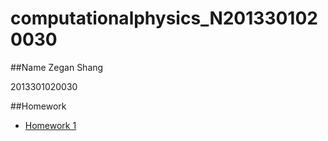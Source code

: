 # computationalphysics_N2013301020030

##Name
Zegan Shang

2013301020030

##Homework
- [Homework 1](https://github.com/ZeganS/computationalphysics_N2013301020030/blob/master/README.md)
